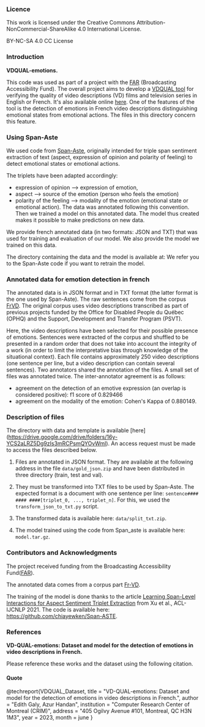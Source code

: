 ### Licence

This work is licensed under the Creative Commons Attribution-NonCommercial-ShareAlike 4.0 International License.

BY-NC-SA 4.0 CC License

### Introduction

**VDQUAL-emotions.**

This code was used as part of a project with the [FAR]((https://www.baf-far.ca/en)) (Broadcasting Accessibility Fund).
The overall project aims to develop a [VDQUAL tool](https://github.com/crim-ca/vdqual-outil) for verifying the quality of video descriptions (VD)
films and television series in English or French. It's also available online [here](https://vdqual.crim.ca/).
One of the features of the tool is the detection of emotions in French video descriptions
distinguishing emotional states from emotional actions. The files in this directory  concern
this feature.

### Using Span-Aste

We used code from [Span-Aste](https://github.com/chiayewken/Span-ASTE), originally intended for triple span 
sentiment extraction of text (aspect, expression of opinion and polarity of feeling) to detect emotional states or
emotional actions.

The triplets have been adapted accordingly:
   - expression of opinion --> expression of emotion,
   - aspect --> source of the emotion (person who feels the emotion)
   - polarity of the feeling --> modality of the emotion (emotional state or emotional action).
The data was annotated following this convention. Then we trained a model on this annotated data.
The model thus created makes it possible to make predictions on new data.

We provide french annotated data (in two formats: JSON and TXT) that was used for training and evaluation
of our model. We also provide the model we trained on this data.

The directory containing the data and the model is available at:
We refer you to the Span-Aste code if you want to retrain the model.


### Annotated data for emotion detection in french

The annotated data is in JSON format and in TXT format (the latter format is the one used by Span-Aste).
The raw sentences come from the corpus [FrVD](https://github.com/crim-ca/FrVD). The original corpus uses
video descriptions transcribed as part of previous projects funded by the Office for Disabled People
du Québec (OPHQ) and the Support, Development and Transfer Program (PSVT).

Here, the video descriptions have been selected for their possible presence of emotions. Sentences were extracted
of the corpus and shuffled to be presented in a random order that does not take into account the integrity of a work
(in order to limit the interpretative bias through knowledge of the situational context).
Each file contains approximately 250 video descriptions (one sentence per line,
but a video description can contain several sentences).
Two annotators shared the annotation of the files. A small set of files was annotated twice.
The inter-annotator agreement is as follows:
  - agreement on the detection of an emotive expression (an overlap is considered positive): f1 score of 0.829466
  - agreement on the modality of the emotion: Cohen's Kappa of 0.880149.


### Description of files
The directory with data and template is available [here]
(https://drive.google.com/drive/folders/16y-YCS2aLRZ5Dg9zIs3mRCPsmQYOvWml).
An access request must be made to access the files described below.

1. Files are annotated in JSON format. They are available at the following address in the file 
`data/gold_json.zip` and have been distributed in three directory (train, test and val).

2. They must be transformed into TXT files to be used by Span-Aste.
The expected format is a document with one sentence per line: `sentence#### #### ####[triplet_0, ..., triplet_n]`.
For this, we used the `transform_json_to_txt.py` script.

3. The transformed data is available here: `data/split_txt.zip`.


4. The model trained using the code from Span_aste is available here: `model.tar.gz`.


### Contributors and Acknowledgments


The project received funding from the Broadcasting Accessibility Fund([FAR]((https://www.baf-far.ca/fr))).

The annotated data comes from a corpus part [Fr-VD](https://github.com/crim-ca/FrVD).

The training of the model is done thanks to the article
[Learning Span-Level Interactions for Aspect Sentiment Triplet Extraction](https://aclanthology.org/2021.acl-long.367)
from Xu et al., ACL-IJCNLP 2021. The code is available here: https://github.com/chiayewken/Span-ASTE.

### References

**VD-QUAL-emotions: Dataset and model for the detection of emotions in video descriptions in French.**

Please reference these works and the dataset using the following citation.

#### Quote

@techreport{VDQUAL_Dataset,
   title = "VD-QUAL-emotions: Dataset and model for the detection of emotions in video descriptions in French.",
   author = "Edith Galy, Azur Handan",
   institution = "Computer Research Center of Montreal (CRIM)",
   address = "405 Ogilvy Avenue #101, Montreal, QC H3N 1M3",
   year = 2023,
   month = june
}